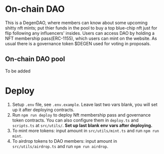 # On-chain DAO

This is a DegenDAO, where members can know about some upcoming shitty nft mints; put thier funds in the pool to buy a top blue-chip nft just for flip following any influencers' insides. Users can access DAO by holding a NFT membership pass(ERC-1155), which users can mint on the website. As usual there is a governance token $DEGEN used for voting in proposals.

## On-chain DAO pool

To be added

# Deploy

1. Setup `.env` file, see `.env.example`. Leave last two vars blank, you will set up it after deploying contracts.
2. Run `npm run deploy` to deploy Nft membership pass and governance token contracts. You can also configure them in `deploy.ts` and `scripts.ts` at `src/utils/`. **Set up last blank env vars after deploying.**
3. To mint more tokens: input amount in `src/utils/mint.ts` and run `npm run mint`.
4. To airdrop tokens to DAO members: input amount in `src/utils/airdrop.ts` and run `npm run airdrop`.
